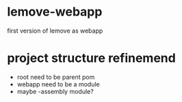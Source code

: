 # lemove-webapp
first version of lemove as webapp

# project structure refinemend
- root need to be parent pom
- webapp need to be a module
- maybe -assembly module?